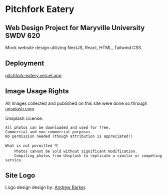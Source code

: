 # Pitchfork Eatery

## Web Design Project for Maryville University SWDV 620

Mock website design utilizing NextJS, React, HTML, Tailwind.CSS.

## Deployment

<a href = 'https://pitchfork-eatery.vercel.app/' target='_blank'>pitchfork-eatery.vercel.app</a>

## Image Usage Rights

All Images collected and published on this site were done so through <a href='https://unsplash.com/' target='_blank'>unsplash.com</a>.

Unsplash License:

    All photos can be downloaded and used for free.
    Commercial and non-commercial purposes
    No permission needed (though attribution is appreciated!)
    
    What is not permitted 👎
        Photos cannot be sold without significant modification.
        Compiling photos from Unsplash to replicate a similar or competing service.

## Site Logo
Logo design design by: <a href='andrewbarker.online' target='_blank'>Andrew Barker</a>. 
